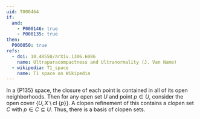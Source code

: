 ```yaml
---
uid: T000464
if:
  and:
    - P000146: true
    - P000135: true
then:
  P000050: true
refs:
  - doi: 10.48550/arXiv.1306.6086
    name: Ultraparacompactness and Ultranormality (J. Van Name)
  - wikipedia: T1_space
    name: T1 space on Wikipedia
---
```


In a {P135} space, the closure of each point is contained in all of its open neighborhoods.
Then for any open set $U$ and point $p\in U$, consider the open cover $\{U, X\setminus\text{cl }\{p\}\}$.
A clopen refinement of this contains a clopen set $C$ with $p\in C\subseteq U$.
Thus, there is a basis of clopen sets.
